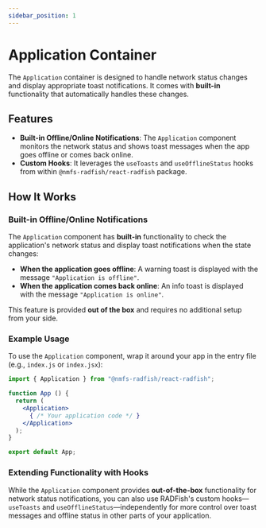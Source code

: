 ```yaml
---
sidebar_position: 1
---
```


# Application Container

The `Application` container is designed to handle network status changes and display appropriate toast notifications. It comes with **built-in** functionality that automatically handles these changes.

## Features

- **Built-in Offline/Online Notifications**: The `Application` component monitors the network status and shows toast messages when the app goes offline or comes back online.
- **Custom Hooks**: It leverages the `useToasts` and `useOfflineStatus` hooks from within `@nmfs-radfish/react-radfish` package.

## How It Works

### Built-in Offline/Online Notifications

The `Application` component has **built-in** functionality to check the application's network status and display toast notifications when the state changes:

- **When the application goes offline**: A warning toast is displayed with the message `"Application is offline"`.
- **When the application comes back online**: An info toast is displayed with the message `"Application is online"`.

This feature is provided **out of the box** and requires no additional setup from your side.

### Example Usage

To use the `Application` component, wrap it around your app in the entry file (e.g., `index.js` or `index.jsx`):

```jsx
import { Application } from "@nmfs-radfish/react-radfish";

function App () {
  return (
    <Application>
      { /* Your application code */ }
    </Application>
  );
}

export default App;
```

### Extending Functionality with Hooks

While the `Application` component provides **out-of-the-box** functionality for network status notifications, you can also use RADFish's custom hooks—`useToasts` and `useOfflineStatus`—independently for more control over toast messages and offline status in other parts of your application.

<!--For more information on how to use these hooks, refer to the [RADFish Custom Hooks Documentation](link-to-hooks-documentation).-->
